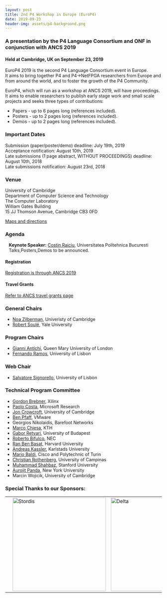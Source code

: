 ```yaml
---
layout: post
title: 2nd P4 Workshop in Europe (EuroP4)
date: 2019-09-23
header-img: assets/p4-background.png
---
```


### A presentation by the P4 Language Consortium and ONF in conjunction with ANCS 2019 
    
#### Held at Cambridge, UK on September 23, 2019

EuroP4 2019 is the second P4 Language Consortium event in Europe.  
It aims to bring together P4 and P4->NetFPGA researchers from Europe and from around the world, and to foster the growth of the P4 Community.

EuroP4, which will run as a workshop at ANCS 2019, will have proceedings. It aims to enable researchers to publish early stage work and small scale projects and seeks three types of contributions:
* Papers  - up to 6 pages long (references included).
* Posters - up to 2 pages long (references included).
* Demos  - up to 2 pages long (references included).


### Important Dates
Submission (paper/poster/demo) deadline: July 19th, 2019  
Acceptance notification: August 10th, 2019  
Late submissions (1 page abstract, WITHOUT PROCEEDINGS) deadline: August 10th, 2018  
Late submissions notification: August 23rd, 2018  


### Venue

University of Cambridge  
Department of Computer Science and Technology  
The Computer Laboratory  
William Gates Building  
15 JJ Thomson Avenue, Cambridge CB3 0FD

[Maps and directions](https://www.cl.cam.ac.uk/maps/)


### Agenda

&nbsp;&nbsp;&nbsp;<b>Keynote Speaker:</b> [Costin Raiciu](http://nets.cs.pub.ro/~costin/), Universitatea Politehnica Bucuresti  
&nbsp;&nbsp;&nbsp;Talks,Posters,Demos to be announced.

#### Registration
[Registration is through ANCS 2019](http://www.ancsconf.org/) 

#### Travel Grants
[Refer to ANCS travel grants page](http://www.ancsconf.org/)


### General Chairs
* [Noa Zilberman](https://www.cl.cam.ac.uk/~nz247/), Univeristy of Cambridge
* [Robert Soulé](http://www.cs.yale.edu/homes/soule/), Yale University

### Program Chairs
* [Gianni Antichi](https://gianniantichi.github.io/), Queen Mary University of London
* [Fernando Ramos](http://fvramos.at.di.fc.ul.pt/), University of Lisbon

### Web Chair
* [Salvatore Signorello](https://wwwfr.uni.lu/snt/people/salvatore_signorello), University of Lisbon

### Technical Program Committee

* [Gordon Brebner](https://sites.google.com/site/gordonbrebner/Home), Xilinx
* [Paolo Costa](https://www.microsoft.com/en-us/research/people/pcosta/), Microsoft Research
* [Jon Crowcroft](https://www.cl.cam.ac.uk/~jac22/), University of Cambridge
* [Ben Pfaff](https://benpfaff.org), VMware
* Georgios Nikolaidis, Barefoot Networks
* [Marco Chiesa](https://marchiesa.bitbucket.io/), KTH
* [Gabor Retvari](http://lendulet.tmit.bme.hu/~retvari/), University of Budapest
* [Roberto Bifulco](http://robertobifulco.it/), NEC
* [Ran Ben Basat](http://www.bbasat.com/), Harvard University
* [Andreas Kassler](https://www.kau.se/forskare/andreas-kassler), Karlstads University
* [Mario Baldi](http://staff.polito.it/mario.baldi/), Cisco and Polytechnic of Turin
* [Christian Rothenberg](http://www.dca.fee.unicamp.br/~chesteve/), University of Campinas
* [Muhammad Shahbaz](https://mshahbaz.github.io/), Stanford University
* [Aurojit Panda](https://cs.nyu.edu/~apanda/), New York University
* Marcin Wojicik, University of Cambridge

### Special Thanks to our Sponsors:

<table>
<tr>
<td align="center"></td>
<td><img src="/assets/Stordis_logo_flat_grey+slogan.png" width="300" alt="Stordis" /></td>
<td><img src="/assets/delta_logo.png" width="300" alt="Delta" /></td>
</tr>
</table>


